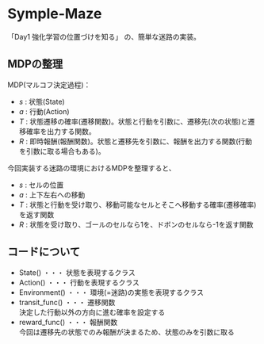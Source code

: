 # Symple-Maze

「Day1 強化学習の位置づけを知る」 の、簡単な迷路の実装。

## MDPの整理

MDP(マルコフ決定過程)：

- $s$ : 状態(State)
- $a$ : 行動(Action)
- $T$ : 状態遷移の確率(遷移関数)。状態と行動を引数に、遷移先(次の状態)と遷移確率を出力する関数。
- $R$ : 即時報酬(報酬関数)。状態と遷移先を引数に、報酬を出力する関数(行動を引数に取る場合もある)。
  
  
今回実装する迷路の環境におけるMDPを整理すると、

- $s$ : セルの位置
- $a$ : 上下左右への移動
- $T$ : 状態と行動を受け取り、移動可能なセルとそこへ移動する確率(遷移確率)を返す関数
- $R$ : 状態を受け取り、ゴールのセルなら1を、ドボンのセルなら-1を返す関数

## コードについて

- State() ・・・ 状態を表現するクラス
- Action() ・・・ 行動を表現するクラス
- Environment() ・・・ 環境(=迷路)の実態を表現するクラス
- transit_func() ・・・ 遷移関数  
決定した行動以外の方向に進む確率を設定する
- reward_func() ・・・ 報酬関数  
今回は遷移先の状態でのみ報酬が決まるため、状態のみを引数に取る